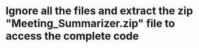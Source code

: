 # Ignore all the files and extract the zip "Meeting_Summarizer.zip" file to access the complete code
